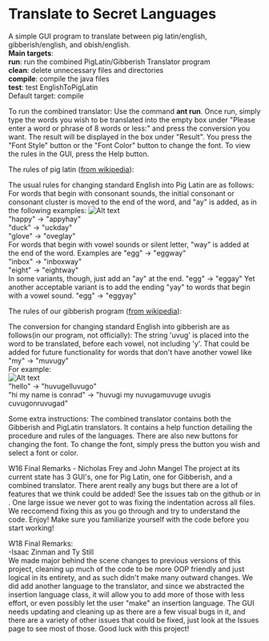 
**Translate to Secret Languages**
=================================

A simple GUI program to translate between pig latin/english, gibberish/english, and obish/english.  
**Main targets**:  
 **run**: run the combined PigLatin/Gibberish Translator program  
 **clean**: delete unnecessary files and directories  
 **compile**: compile the java files  
 **test**: test EnglishToPigLatin  
Default target: compile

To run the combined translator: Use the command **ant run**. Once run, simply type the words you wish to be translated into the empty box under "Please enter a word or phrase of 8 words or less:" and press the conversion you want. The result will be displayed in the box under "Result".
You press the "Font Style" button or the "Font Color" button to change the font. 
To view the rules in the GUI, press the Help button.


The rules of pig latin ([from wikipedia](https://en.wikipedia.org/wiki/Pig_Latin)):

The usual rules for changing standard English into Pig Latin are as follows:
For words that begin with consonant sounds, the initial consonant or consonant cluster is moved to the end of the word, and "ay" is added, as in the following examples:
![Alt text](https://raw.githubusercontent.com/isaacstaugaard/cs56-misc-translate-to-secret-languages/master/ScreenshotsForReadme/piglatinex.png?raw=true)  
    "happy" → "appyhay"  
    "duck" → "uckday"  
    "glove" → "oveglay"  
For words that begin with vowel sounds or silent letter, "way" is added at the end of the word. Examples are
    "egg" → "eggway"  
    "inbox" → "inboxway"  
    "eight" → "eightway"  
In some variants, though, just add an "ay" at the end.
   "egg" → "eggay"
Yet another acceptable variant is to add the ending "yay" to words that begin with a vowel sound.
    "egg" → "eggyay"



The rules of our gibberish program ([from wikipedia](https://en.wikipedia.org/wiki/Gibberish_(language_game))):

 The conversion for changing standard English into gibberish are as follows(in our program, not officially): 
 The string 'uvug' is placed into the word to be translated, before each vowel, not including 'y'. That could be added for future functionality for words that don't have another vowel like "my" → "muvugy"  
 For example:  
 ![Alt text](https://raw.githubusercontent.com/isaacstaugaard/cs56-misc-translate-to-secret-languages/master/ScreenshotsForReadme/gibberishex.png?raw=true)  
    "hello" → "huvugelluvugo"  
    "hi my name is conrad" → "huvugi my nuvugamuvuge uvugis cuvugonruvugad"
 
 Some extra instructions: The combined translator contains both the Gibberish and PigLatin translators. It contains a help function detailing the procedure and rules of the languages. There are also new buttons for changing the font. To change the font, simply press the button you wish and select a font or color.

W16 Final Remarks - Nicholas Frey and John Mangel
The project at its current state has 3 GUI's, one for Pig Latin, one for Gibberish, and a combined translator. There arent really any bugs but there are a lot of features that we think could be added! See the issues tab on the github or in . One large issue we never got to was fixing the indentation across all files. We reccomend fixing this as you go through and try to understand the code. Enjoy!
Make sure you familiarize yourself with the code before you start working! 


W18 Final Remarks:  
-Isaac Zinman and Ty Still  
We made major behind the scene changes to previous versions of this project, cleaning up much of the code to be more OOP friendly and just logical in its entirety, and as such didn't make many outward changes. We did add another language to the translator, and since we abstracted the insertion language class, it will allow you to add more of those with less effort, or even possibly let the user "make" an insertion language.  The GUI needs updating and cleaning up as there are a few visual bugs in it, and there are a variety of other issues that could be fixed, just look at the Issues page to see most of those. Good luck with this project!